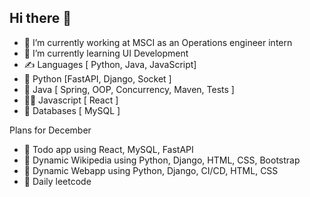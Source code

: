 ## Hi there 👋

- 🔭 I’m currently working at MSCI as an Operations engineer intern
- 🎨 I’m currently learning UI Development
- ✍️ Languages [ Python, Java, JavaScript]
- 🐍 Python [FastAPI, Django, Socket ]
- 🦖 Java [ Spring, OOP, Concurrency, Maven, Tests ]
- 🕵️‍♂️ Javascript [ React ]
- 🫏 Databases [ MySQL ]


Plans for December
- 👔 Todo app using React, MySQL, FastAPI
- 👜 Dynamic Wikipedia using Python, Django, HTML, CSS, Bootstrap
- 🍂 Dynamic Webapp using Python, Django, CI/CD, HTML, CSS
- 🦍 Daily leetcode

